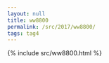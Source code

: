 ```yaml
---
layout: null
title: ww8800
permalink: /src/2017/ww8800/
tags: tag4
---
```

{% include src/ww8800.html %}